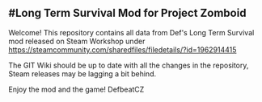 #Long Term Survival Mod for Project Zomboid 
---

Welcome! This repository contains all data from Def's Long Term Survival mod released on Steam Workshop under https://steamcommunity.com/sharedfiles/filedetails/?id=1962914415

The GIT Wiki should be up to date with all the changes in the repository, Steam releases may be lagging a bit behind.

Enjoy the mod and the game!
DefbeatCZ
